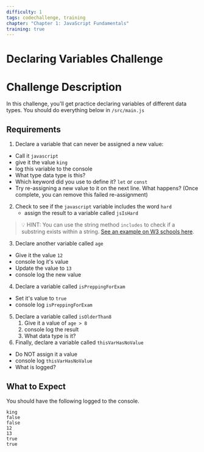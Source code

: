 ```yaml
---
difficulty: 1
tags: codechallenge, training
chapter: "Chapter 1: JavaScript Fundamentals"
training: true
---
```


# Declaring Variables Challenge

# Challenge Description

In this challenge, you'll get practice declaring variables of different data types. You should do everything below in `/src/main.js`

## Requirements

1. Declare a variable that can never be assigned a new value:
  -  Call it `javascript`
  -  give it the value `king`
  -  log this variable to the console
  -  What type data type is this?
  -  Which keyword did you use to define it? `let` or `const`
  -  Try re-assigning a new value to it on the next line. What happens? (Once complete, you can remove this failed re-assignment)
2. Check to see if the `javascript` variable includes the word `hard` 
   - assign the result to a variable called `jsIsHard`

> 💡 HINT: You can use the string method `includes` to check if a substring exists within a string. [See an example on W3 schools here](https://www.w3schools.com/jsref/jsref_includes.asp).

3. Declare another variable called `age`
  - Give it the value `12`
  - console log it's value
  - Update the value to `13`
  - console log the new value
4. Declare a variable called `isPreppingForExam`
  - Set it's value to `true`
  - console log `isPreppingForExam`
5. Declare a variable called `isOlderThan8`
   1. Give it a value of `age > 8`
   2. console log the result
   3. What data type is it?
6. Finally, declare a variable called `thisVarHasNoValue`
  - Do NOT assign it a value
  - console log `thisVarHasNoValue`
  - What is logged?

## What to Expect

You should have the following logged to the console.

```
king
false
false
12
13
true
true
```